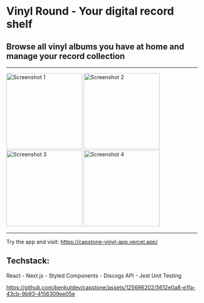 # Vinyl Round - Your digital record shelf

## Browse all vinyl albums you have at home and manage your record collection

---

<img src="https://github.com/benkutdev/capstone/assets/125696202/f8c8ec67-7a2f-4440-a9e1-c6e4d8cd9731" alt="Screenshot 1" width="200" />
<img src="https://github.com/benkutdev/capstone/assets/125696202/fb0c84b7-6cd8-45cf-94e9-e396d3b58deb" alt="Screenshot 2" width="200" />
<img src="https://github.com/benkutdev/capstone/assets/125696202/18c9ba8b-1a1d-4d27-9a02-582123db601f" alt="Screenshot 3" width="200" />
<img src="https://github.com/benkutdev/capstone/assets/125696202/b5443973-8218-4df9-b200-e88d994b8c63" alt="Screenshot 4" width="200" />

---

Try the app and visit: https://capstone-vinyl-app.vercel.app/

## Techstack: 

React  -  Next.js  -  Styled Components  -   Discogs API  -  Jest Unit Testing

https://github.com/benkutdev/capstone/assets/125696202/5612e0a8-e1fa-43cb-9b93-4156309ee05e

